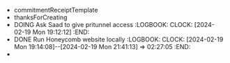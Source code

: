 - commitmentReceiptTemplate
- thanksForCreating
- DOING Ask Saad to give pritunnel access
  :LOGBOOK:
  CLOCK: [2024-02-19 Mon 19:12:12]
  :END:
- DONE Run Honeycomb website locally
  :LOGBOOK:
  CLOCK: [2024-02-19 Mon 19:14:08]--[2024-02-19 Mon 21:41:13] =>  02:27:05
  :END:
-